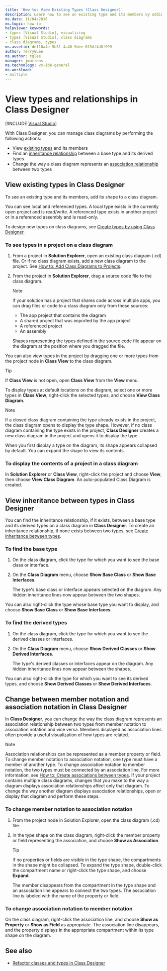 ```yaml
---
title: 'How to: View Existing Types (Class Designer)'
description: Learn how to see an existing type and its members by adding its shape to a class diagram.
ms.date: 11/04/2016
ms.topic: how-to
helpviewer_keywords:
- types [Visual Studio], visualizing
- types [Visual Studio], class diagrams
- class diagrams, types
ms.assetid: de110a4e-5b51-4a40-9dee-615df4d8f999
author: TerryGLee
ms.author: tglee
manager: jmartens
ms.technology: vs-ide-general
ms.workload:
- multiple
---
```

# View types and relationships in Class Designer

 [!INCLUDE [Visual Studio](~/includes/applies-to-version/vs-windows-only.md)]

With Class Designer, you can manage class diagrams by performing the following actions:

- View [existing types](#view-types-and-relationships-in-class-designer) and its members
- Find an [inheritance relationship](#view-inheritance-between-types-in-class-designer) between a base type and its derived types
- Change the way a class diagram represents an [association relationship](#change-between-member-notation-and-association-notation-in-class-designer) between two types

## View existing types in Class Designer

To see an existing type and its members, add its shape to a class diagram.

You can see local and referenced types. A local type exists in the currently open project and is read/write. A referenced type exists in another project or in a referenced assembly and is read-only.

To design new types on class diagrams, see [Create types by using Class Designer](how-to-create-types.md).

### To see types in a project on a class diagram

1. From a project in **Solution Explorer**, open an existing class diagram (.cd) file. Or if no class diagram exists, add a new class diagram to the project. See [How to: Add Class Diagrams to Projects](how-to-add-class-diagrams-to-projects.md).

1. From the project in **Solution Explorer**, drag a source code file to the class diagram.

    > [!NOTE]
    > If your solution has a project that shares code across multiple apps, you can drag files or code to a class diagram only from these sources:
    >
    > - The app project that contains the diagram
    > - A shared project that was imported by the app project
    > - A referenced project
    > - An assembly

    Shapes representing the types defined in the source code file appear on the diagram at the position where you dragged the file.

You can also view types in the project by dragging one or more types from the project node in **Class View** to the class diagram.

> [!TIP]
> If **Class View** is not open, open **Class View** from the **View** menu.

To display types at default locations on the diagram, select one or more types in **Class View**, right-click the selected types, and choose **View Class Diagram**.

> [!NOTE]
> If a closed class diagram containing the type already exists in the project, the class diagram opens to display the type shape. However, if no class diagram containing the type exists in the project, **Class Designer** creates a new class diagram in the project and opens it to display the type.

When you first display a type on the diagram, its shape appears collapsed by default. You can expand the shape to view its contents.

### To display the contents of a project in a class diagram

In **Solution Explorer** or **Class View**, right-click the project and choose **View**, then choose **View Class Diagram**. An auto-populated Class Diagram is created.

## View inheritance between types in Class Designer

You can find the inheritance relationship, if it exists, between a base type and its derived types on a class diagram in **Class Designer**. To create an inheritance relationship, if none exists between two types, see [Create inheritance between types](how-to-create-inheritance-between-types.md).

### To find the base type

1. On the class diagram, click the type for which you want to see the base class or interface.

1. On the **Class Diagram** menu, choose **Show Base Class** or **Show Base Interfaces**.

     The type's base class or interface appears selected on the diagram. Any hidden inheritance lines now appear between the two shapes.

You can also right-click the type whose base type you want to display, and choose **Show Base Class** or **Show Base Interfaces**.

### To find the derived types

1. On the class diagram, click the type for which you want to see the derived classes or interfaces.

1. On the **Class Diagram** menu, choose **Show Derived Classes** or **Show Derived Interfaces**.

     The type's derived classes or interfaces appear on the diagram. Any hidden inheritance lines now appear between the shapes.

You can also right-click the type for which you want to see its derived types, and choose **Show Derived Classes** or **Show Derived Interfaces**.

## Change between member notation and association notation in Class Designer

In **Class Designer**, you can change the way the class diagram represents an association relationship between two types from member notation to association notation and vice versa. Members displayed as association lines often provide a useful visualization of how types are related.

> [!NOTE]
> Association relationships can be represented as a member property or field. To change member notation to association notation, one type must have a member of another type. To change association notation to member notation, the two types must be connected by an association line. For more information, see [How to: Create associations between types](how-to-create-associations-between-types.md). If your project contains multiple class diagrams, changes that you make to the way a diagram displays association relationships affect only that diagram. To change the way another diagram displays association relationships, open or display that diagram and perform these steps.

### To change member notation to association notation

1. From the project node in Solution Explorer, open the class diagram (.cd) file.

1. In the type shape on the class diagram, right-click the member property or field representing the association, and choose **Show as Association**.

    > [!TIP]
    > If no properties or fields are visible in the type shape, the compartments in the shape might be collapsed. To expand the type shape, double-click the compartment name or right-click the type shape, and choose **Expand**.

    The member disappears from the compartment in the type shape and an association line appears to connect the two types. The association line is labeled with the name of the property or field.

### To change association notation to member notation

On the class diagram, right-click the association line, and choose **Show as Property** or **Show as Field** as appropriate. The association line disappears, and the property displays in the appropriate compartment within its type shape on the diagram.

## See also

- [Refactor classes and types in Class Designer](refactoring-classes-and-types.md)
